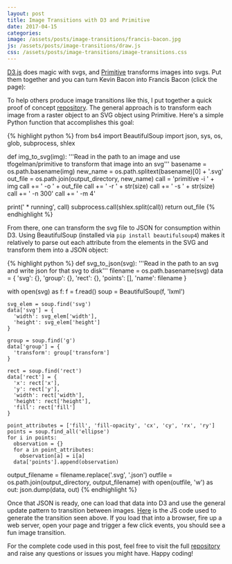 ```yaml
---
layout: post
title: Image Transitions with D3 and Primitive
date: 2017-04-15
categories: 
image: /assets/posts/image-transitions/francis-bacon.jpg
js: /assets/posts/image-transitions/draw.js
css: /assets/posts/image-transitions/image-transitions.css
---
```


[D3.js](https://d3js.org/) does magic with svgs, and [Primitive](https://github.com/fogleman/primitive) transforms images into svgs. Put them together and you can turn Kevin Bacon into Francis Bacon (click the page):

<script src='https://cdnjs.cloudflare.com/ajax/libs/d3/3.5.17/d3.js'></script>
<div id='target'></div>

To help others produce image transitions like this, I put together a quick proof of concept [repository](https://github.com/duhaime/d3-image-transitions). The general approach is to transform each image from a raster object to an SVG object using Primitive. Here's a simple Python function that accomplishes this goal:

{% highlight python %}
from bs4 import BeautifulSoup
import json, sys, os, glob, subprocess, shlex

def img_to_svg(img):
  '''Read in the path to an image and use tfogelman/primitive
  to transform that image into an svg'''
  basename = os.path.basename(img)
  new_name = os.path.splitext(basename)[0] + '.svg'
  out_file = os.path.join(output_directory, new_name)
  call =  'primitive -i ' + img 
  call += ' -o ' + out_file
  call += ' -r ' + str(size)
  call += ' -s ' + str(size)
  call += ' -n 300' 
  call += ' -m 4'

  print(' * running', call)
  subprocess.call(shlex.split(call))
  return out_file
{% endhighlight %}

From there, one can transform the svg file to JSON for consumption within D3. Using BeautifulSoup (installed via `pip install beautifulsoup4`) makes it relatively to parse out each attribute from the elements in the SVG and transform them into a JSON object:

{% highlight python %}
def svg_to_json(svg):
  '''Read in the path to an svg and write json for that svg to disk'''
  filename = os.path.basename(svg)
  data = {
    'svg': {},
    'group': {},
    'rect': {},
    'points': [],
    'name': filename
  }

  with open(svg) as f:
    f = f.read()
    soup = BeautifulSoup(f, 'lxml')

    svg_elem = soup.find('svg')
    data['svg'] = {
      'width': svg_elem['width'],
      'height': svg_elem['height']
    }

    group = soup.find('g')
    data['group'] = {
      'transform': group['transform']
    } 

    rect = soup.find('rect')
    data['rect'] = {
      'x': rect['x'],
      'y': rect['y'],
      'width': rect['width'],
      'height': rect['height'],
      'fill': rect['fill']
    }

    point_attributes = ['fill', 'fill-opacity', 'cx', 'cy', 'rx', 'ry']
    points = soup.find_all('ellipse')
    for i in points:
      observation = {}
      for a in point_attributes:
        observation[a] = i[a]
      data['points'].append(observation)

  output_filename = filename.replace('.svg', '.json')
  outfile = os.path.join(output_directory, output_filename)
  with open(outfile, 'w') as out:
    json.dump(data, out)
{% endhighlight %}

Once that JSON is ready, one can load that data into D3 and use the general update pattern to transition between images. [Here](https://github.com/duhaime/d3-image-transitions/blob/master/draw.js) is the JS code used to generate the transition seen above. If you load that into a browser, fire up a web server, open your page and trigger a few click events, you should see a fun image transition.

For the complete code used in this post, feel free to visit the full [repository](https://github.com/duhaime/d3-image-transitions) and raise any questions or issues you might have. Happy coding!